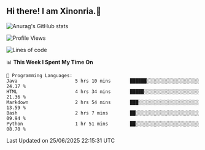 ## Hi there! I am Xinonria.👋

![Anurag's GitHub stats](https://status-git-main-xinonrias-projects-f26540e3.vercel.app/api?username=xinonria&hide=stars,issues)

<!--START_SECTION:waka-->
![Profile Views](http://img.shields.io/badge/Profile%20Views-0-blue)

![Lines of code](https://img.shields.io/badge/From%20Hello%20World%20I%27ve%20Written-3.7%20million%20lines%20of%20code-blue)

📊 **This Week I Spent My Time On** 

```text
💬 Programming Languages: 
Java                     5 hrs 10 mins       ██████░░░░░░░░░░░░░░░░░░░   24.17 % 
HTML                     4 hrs 34 mins       █████░░░░░░░░░░░░░░░░░░░░   21.36 % 
Markdown                 2 hrs 54 mins       ███░░░░░░░░░░░░░░░░░░░░░░   13.59 % 
Bash                     2 hrs 7 mins        ██░░░░░░░░░░░░░░░░░░░░░░░   09.94 % 
Python                   1 hr 51 mins        ██░░░░░░░░░░░░░░░░░░░░░░░   08.70 % 
```


 Last Updated on 25/06/2025 22:15:31 UTC
<!--END_SECTION:waka-->

<!--
**xinonria/xinonria** is a ✨ _special_ ✨ repository because its `README.md` (this file) appears on your GitHub profile.

Here are some ideas to get you started:

- 🔭 I’m currently working on ...
- 🌱 I’m currently learning ...
- 👯 I’m looking to collaborate on ...
- 🤔 I’m looking for help with ...
- 💬 Ask me about ...
- 📫 How to reach me: ...
- 😄 Pronouns: ...
- ⚡ Fun fact: ...
-->
